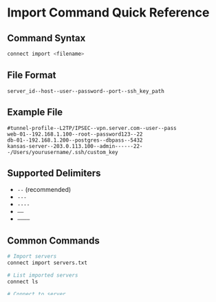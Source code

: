 # Import Command Quick Reference

## Command Syntax
```bash
connect import <filename>
```

## File Format
```
server_id--host--user--password--port--ssh_key_path
```

## Example File
```
#tunnel-profile--L2TP/IPSEC--vpn.server.com--user--pass
web-01--192.168.1.100--root--password123--22
db-01--192.168.1.200--postgres--dbpass--5432
kansas-server--203.0.113.100--admin------22--/Users/yourusername/.ssh/custom_key
```

## Supported Delimiters
- `--` (recommended)
- `---`
- `----`
- `——`
- `————`

## Common Commands
```bash
# Import servers
connect import servers.txt

# List imported servers
connect ls

# Connect to server
connect web-01

# Add SSH certificate
connect add-cert mykey /path/to/key.pub
```

## File Location
Place server files in: `$DATAPATH_BASE/`

## Troubleshooting
- **File not found**: Check file exists in `DATAPATH_BASE`
- **Parse error**: Use `--` delimiter consistently
- **Connection failed**: Verify network and credentials
- **SSH key not found**: Verify SSH key file exists and is accessible
- **SSH auth failed**: Check key permissions and server's authorized_keys

## Example Template
See `docs/example_servers.txt` for a complete template.

---
For detailed documentation, see [IMPORT_COMMAND.md](IMPORT_COMMAND.md)
